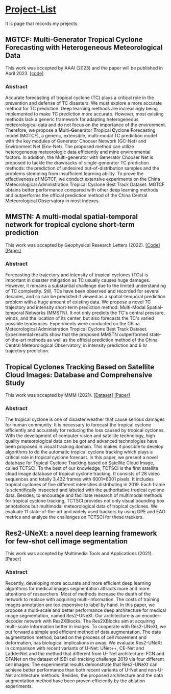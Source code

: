 # [Project-List](https://github.com/xiaochengfuhuo/Project-List)
It is page that records my prejects.
## MGTCF: Multi-Generator Tropical Cyclone Forecasting with Heterogeneous Meteorological Data
This work was accepted by AAAI (2023) and the paper will be published in April 2023. [[code]](https://github.com/Zjut-MultimediaPlus/MGTCF)
### Abstract
Accurate forecasting of tropical cyclone (TC) plays a critical role in the prevention and defense of TC disasters. We
must explore a more accurate method for TC prediction.
Deep learning methods are increasingly being implemented
to make TC prediction more accurate. However, most existing methods lack a generic framework for adapting heterogeneous meteorological data 
and do not focus on the importance of the environment. 
Therefore, we propose a **M**ulti-**G**enerator **T**ropical **C**yclone **F**orecasting model (MGTCF),
a generic, extensible, multi-modal TC prediction model with
the key modules of Generator Chooser Network (GC-Net)
and Environment Net (Env-Net). The proposed method can
utilize heterogeneous meteorologic data efficiently and mine
environmental factors. In addition, the Multi-generator with
Generator Chooser Net is proposed to tackle the drawbacks
of single-generator TC prediction methods: the prediction of
undesired out-of-distribution samples and the problems stemming from insufficient learning ability. 
To prove the effectiveness of MGTCF, we conduct extensive experiments on the
China Meteorological Administration Tropical Cyclone Best
Track Dataset. MGTCF obtains better performance compared with other deep learning methods and outperforms
the official prediction method of the China Central Meteorological Observatory in most indexes.
## MMSTN: A multi-modal spatial-temporal network for tropical cyclone short-term prediction
This work was accepted by Geophysical Research Letters (2022). [[Code]](https://github.com/Zjut-MultimediaPlus/MMSTN) 
[[Paper]](https://agupubs.onlinelibrary.wiley.com/doi/10.1029/2021GL096898)
### Abstract
Forecasting the trajectory and intensity of tropical cyclones (TCs) is important in disaster 
mitigation as TC usually causes huge damages. However, it remains a substantial challenge due to the limited 
understanding of TC complexity. Still, TCs have been observed and recorded for several decades, and so can be 
predicted if viewed as a spatial-temporal prediction problem with a huge amount of existing data. We propose 
a novel TC trajectory and intensity short-term prediction method: Multi-Modal Spatial-temporal Networks 
(MMSTN). It not only predicts the TC's central pressure, winds, and the location of its center, but also forecasts 
the TC's varied possible tendencies. Experiments were conducted on the China Meteorological Administration 
Tropical Cyclone Best Track Dataset. Experimental results show that the proposed MMSTN outperformed 
state-of-the-art methods as well as the official prediction method of the China Central Meteorological 
Observatory, in intensity prediction and 6 hr trajectory prediction.

## Tropical Cyclones Tracking Based on Satellite Cloud Images: Database and Comprehensive Study
This work was accepted by MMM (2021). [[Dataset]](https://github.com/Zjut-MultimediaPlus/TCTSCI) 
[[Paper]](https://link.springer.com/chapter/10.1007/978-3-030-67835-7_2) 
### Abstract
The tropical cyclone is one of disaster weather that cause
serious damages for human community. It is necessary to forecast the
tropical cyclone efficiently and accurately for reducing the loss caused by
tropical cyclones. With the development of computer vision and satellite
technology, high quality meteorological data can be got and advanced
technologies have been proposed in visual tracking domain. This makes
it possible to develop algorithms to do the automatic tropical cyclone
tracking which plays a critical role in tropical cyclone forecast. In this
paper, we present a novel database for Typical Cyclone Tracking based
on Satellite Cloud Image, called TCTSCI. To the best of our knowledge,
TCTSCI is the first satellite cloud image database of tropical cyclone
tracking. It consists of 28 video sequences and totally 3,432 frames with
6001×6001 pixels. It includes tropical cyclones of five different intensities
distributing in 2019. Each frame is scientifically inspected and labeled
with the authoritative tropical cyclone data. Besides, to encourage and
facilitate research of multimodal methods for tropical cyclone tracking,
TCTSCI provides not only visual bounding box annotations but multimodal meteorological data of tropical cyclones. 
We evaluate 11 state-of-the-art and widely used trackers by using OPE and EAO metrics and
analyze the challenges on TCTSCI for these trackers.

## Res2-UNeXt: a novel deep learning framework for few-shot cell image segmentation
This work was accepted by Multimedia Tools and Applications (2021). [[Paper]](https://link.springer.com/article/10.1007/s11042-021-10536-5) 
### Abstract
Recently, developing more accurate and more efficient deep learning algorithms for medical
images segmentation attracts more and more attentions of researchers. Most of methods
increase the depth of the network to replace with acquiring multi-information. The costs of
training images annotation are too expensive to label by hand. In this paper, we propose
a multi-scale and better performance deep architecture for medical image segmentation,
named Res2-UNeXt. Our architecture is an encoder-decoder network with Res2XBlocks.
The Res2XBlocks aim at acquiring multi-scale information better in images. To cooperate
with Res2-UNeXt, we put forward a simple and efficient method of data augmentation.
The data augmentation method, based on the process of cell movement and deformation,
has biological implications in away. We evaluate Res2-UNeXt in comparison with recent
variants of U-Net: UNet++, CE-Net and LadderNet and the method that different from U-
Net architecture: FCN and DFANet on the dataset of ISBI cell tracking challenge 2019
via four different cell images. The experimental results demonstrate that Res2-UNeXt can
achieve better performance than both recent variants of U-Net and non-U-Net architecture
methods. Besides, the proposed architecture and the data augmentation method have been
proven efficiently by the ablation experiments.
